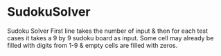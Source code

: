 # SudokuSolver
Sudoku Solver
First line takes the number of input & then for each test cases it takes a 9 by 9 sudoku board as input. 
Some cell may already be filled with digits from 1-9 & empty cells are filled with zeros.
